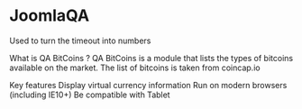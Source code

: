# JoomlaQA
Used to turn the timeout into numbers

What is QA BitCoins ?
QA BitCoins is a module that lists the types of bitcoins available on the market. The list of bitcoins is taken from coincap.io

Key features
 Display virtual currency information
 Run on modern browsers (including IE10+)
 Be compatible with Tablet
